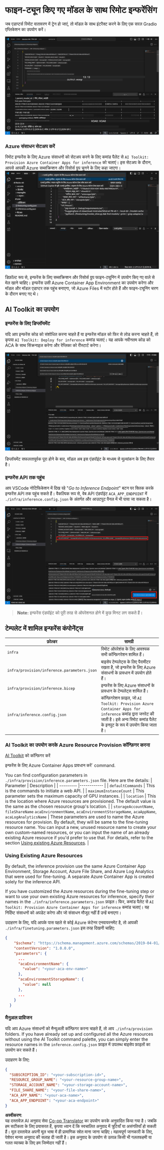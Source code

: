 <!--
CO_OP_TRANSLATOR_METADATA:
{
  "original_hash": "a54cd3d65b6963e4e8ce21e143c3ab04",
  "translation_date": "2025-05-08T05:58:23+00:00",
  "source_file": "md/01.Introduction/03/Remote_Interence.md",
  "language_code": "hi"
}
-->
# फाइन-ट्यून किए गए मॉडल के साथ रिमोट इन्फरेंसिंग

जब एडाप्टर्स रिमोट वातावरण में ट्रेन हो जाएं, तो मॉडल के साथ इंटरैक्ट करने के लिए एक सरल Gradio एप्लिकेशन का उपयोग करें।

![Fine-tune complete](../../../../../translated_images/log-finetuning-res.7b92254e7e822c7ffbec00f51a29199b0a53cefdd7fd2ce8330e4f787d98a94a.hi.png)

### Azure संसाधन सेटअप करें  
रिमोट इन्फरेंस के लिए Azure संसाधनों को सेटअप करने के लिए कमांड पैलेट से `AI Toolkit: Provision Azure Container Apps for inference` को चलाएं। इस सेटअप के दौरान, आपसे आपकी Azure सब्सक्रिप्शन और रिसोर्स ग्रुप चुनने के लिए कहा जाएगा।  
![Provision Inference Resource](../../../../../translated_images/command-provision-inference.467afc8d351642fc03bc2ae439330ad1253da4f08ed8a8e98cdf89ca5c7ae4c5.hi.png)

डिफ़ॉल्ट रूप से, इन्फरेंस के लिए सब्सक्रिप्शन और रिसोर्स ग्रुप फाइन-ट्यूनिंग में उपयोग किए गए वाले से मेल खाने चाहिए। इन्फरेंस उसी Azure Container App Environment का उपयोग करेगा और मॉडल और मॉडल एडाप्टर तक पहुंच बनाएगा, जो Azure Files में स्टोर होते हैं और फाइन-ट्यूनिंग चरण के दौरान बनाए गए थे।

## AI Toolkit का उपयोग

### इन्फरेंस के लिए डिप्लॉयमेंट  
यदि आप इन्फरेंस कोड को संशोधित करना चाहते हैं या इन्फरेंस मॉडल को फिर से लोड करना चाहते हैं, तो कृपया `AI Toolkit: Deploy for inference` कमांड चलाएं। यह आपके नवीनतम कोड को ACA के साथ सिंक्रनाइज़ करेगा और रेप्लिका को रीस्टार्ट करेगा।  

![Deploy for inference](../../../../../translated_images/command-deploy.9adb4e310dd0b0aec6bb518f3c5b19a945ca040216da11e210666ad0330702ea.hi.png)

डिप्लॉयमेंट सफलतापूर्वक पूरा होने के बाद, मॉडल अब इस एंडपॉइंट के माध्यम से मूल्यांकन के लिए तैयार है।

### इन्फरेंस API तक पहुंच

आप VSCode नोटिफिकेशन में दिख रहे "*Go to Inference Endpoint*" बटन पर क्लिक करके इन्फरेंस API तक पहुंच सकते हैं। वैकल्पिक रूप से, वेब API एंडपॉइंट `ACA_APP_ENDPOINT` में `./infra/inference.config.json` के अंतर्गत और आउटपुट पैनल में भी पाया जा सकता है।

![App Endpoint](../../../../../translated_images/notification-deploy.446e480a44b1be5848fd31391c467b8d42c2db1d5daffa2250c9fcd3d8486164.hi.png)

> **Note:** इन्फरेंस एंडपॉइंट को पूरी तरह से ऑपरेशनल होने में कुछ मिनट लग सकते हैं।

## टेम्पलेट में शामिल इन्फरेंस कंपोनेंट्स

| फ़ोल्डर | सामग्री |
| ------ |--------- |
| `infra` | रिमोट ऑपरेशंस के लिए आवश्यक सभी कॉन्फ़िगरेशन शामिल हैं। |
| `infra/provision/inference.parameters.json` | बाइसेप टेम्पलेट्स के लिए पैरामीटर रखता है, जो इन्फरेंस के लिए Azure संसाधनों के प्रावधान में उपयोग होते हैं। |
| `infra/provision/inference.bicep` | इन्फरेंस के लिए Azure संसाधनों के प्रावधान के टेम्पलेट्स शामिल हैं। |
| `infra/inference.config.json` | कॉन्फ़िगरेशन फ़ाइल, जो `AI Toolkit: Provision Azure Container Apps for inference` कमांड द्वारा जनरेट की जाती है। इसे अन्य रिमोट कमांड पैलेट के इनपुट के रूप में उपयोग किया जाता है। |

### AI Toolkit का उपयोग करके Azure Resource Provision कॉन्फ़िगर करना  
[AI Toolkit](https://marketplace.visualstudio.com/items?itemName=ms-windows-ai-studio.windows-ai-studio) को कॉन्फ़िगर करें

इन्फरेंस के लिए Azure Container Apps प्रावधान करें` command.

You can find configuration parameters in `./infra/provision/inference.parameters.json` file. Here are the details:
| Parameter | Description |
| --------- |------------ |
| `defaultCommands` | This is the commands to initiate a web API. |
| `maximumInstanceCount` | This parameter sets the maximum capacity of GPU instances. |
| `location` | This is the location where Azure resources are provisioned. The default value is the same as the chosen resource group's location. |
| `storageAccountName`, `fileShareName` `acaEnvironmentName`, `acaEnvironmentStorageName`, `acaAppName`,  `acaLogAnalyticsName` | These parameters are used to name the Azure resources for provision. By default, they will be same to the fine-tuning resource name. You can input a new, unused resource name to create your own custom-named resources, or you can input the name of an already existing Azure resource if you'd prefer to use that. For details, refer to the section [Using existing Azure Resources](../../../../../md/01.Introduction/03). |

### Using Existing Azure Resources

By default, the inference provision use the same Azure Container App Environment, Storage Account, Azure File Share, and Azure Log Analytics that were used for fine-tuning. A separate Azure Container App is created solely for the inference API. 

If you have customized the Azure resources during the fine-tuning step or want to use your own existing Azure resources for inference, specify their names in the `./infra/inference.parameters.json` फ़ाइल। फिर, कमांड पैलेट से `AI Toolkit: Provision Azure Container Apps for inference` कमांड चलाएं। यह निर्दिष्ट संसाधनों को अपडेट करेगा और जो संसाधन मौजूद नहीं हैं उन्हें बनाएगा।

उदाहरण के लिए, यदि आपके पास पहले से कोई Azure कंटेनर एनवायरनमेंट है, तो आपकी `./infra/finetuning.parameters.json` इस तरह दिखनी चाहिए:

```json
{
    "$schema": "https://schema.management.azure.com/schemas/2019-04-01/deploymentParameters.json#",
    "contentVersion": "1.0.0.0",
    "parameters": {
      ...
      "acaEnvironmentName": {
        "value": "<your-aca-env-name>"
      },
      "acaEnvironmentStorageName": {
        "value": null
      },
      ...
    }
  }
```

### मैनुअल प्राविजन  
यदि आप Azure संसाधनों को मैन्युअली कॉन्फ़िगर करना चाहते हैं, तो आप `./infra/provision` folders. If you have already set up and configured all the Azure resources without using the AI Toolkit command palette, you can simply enter the resource names in the `inference.config.json` फ़ाइल में उपलब्ध बाइसेप फ़ाइलों का उपयोग कर सकते हैं।

उदाहरण के लिए:

```json
{
  "SUBSCRIPTION_ID": "<your-subscription-id>",
  "RESOURCE_GROUP_NAME": "<your-resource-group-name>",
  "STORAGE_ACCOUNT_NAME": "<your-storage-account-name>",
  "FILE_SHARE_NAME": "<your-file-share-name>",
  "ACA_APP_NAME": "<your-aca-name>",
  "ACA_APP_ENDPOINT": "<your-aca-endpoint>"
}
```

**अस्वीकरण**:  
यह दस्तावेज़ AI अनुवाद सेवा [Co-op Translator](https://github.com/Azure/co-op-translator) का उपयोग करके अनुवादित किया गया है। जबकि हम सटीकता के लिए प्रयासरत हैं, कृपया ध्यान दें कि स्वचालित अनुवाद में त्रुटियाँ या असंगतियाँ हो सकती हैं। मूल दस्तावेज़ अपनी मूल भाषा में ही प्रामाणिक स्रोत माना जाना चाहिए। महत्वपूर्ण जानकारी के लिए, पेशेवर मानव अनुवाद की सलाह दी जाती है। इस अनुवाद के उपयोग से उत्पन्न किसी भी गलतफहमी या गलत व्याख्या के लिए हम जिम्मेदार नहीं हैं।